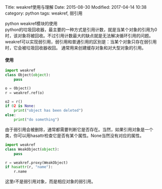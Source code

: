Title: weakref使用与理解
Date: 2015-08-30
Modified: 2017-04-14 10:38
category: python
tags: weakref, 弱引用

python weakref模块的使用 <br>
python的垃圾回收器，最主要的一种方式是引用计数，就是当某个对象的引用为0时，该对象将被回收。不过引用计数最大的缺点就是无法解决循环引用的问题。   
weakref可以实现弱引用，弱引用和普通引用的区别是：当某个对象只存在弱引用时，它会被垃圾回收器收回。 通常用来创建缓存对象和对大型对象的引用。    

#### 使用    
```python
import weakref
class Object(object):
    pass

o = Object()
r = weakref.ref(o)

o2 = r()
if 02 is None:
    print("object has been deleted")
else:
    print("do something")
```
由于弱引用会被删除，通常都需要判断它是否存在。当然，如果引用对象是一个类，你可以用hasattr检查它是否有某个属性。None当然没有对应的属性。
```python
import weakref
class WeakObject(object):
    pass

r = weakref.proxy(WeakObject)
if hasattr(r, "name"):
    r.name
```
这里r不是弱引用对象，而是相应对象的弱引用。
